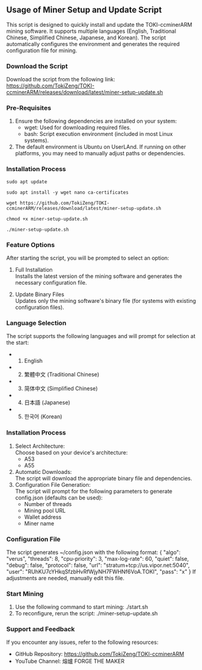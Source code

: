 ## Usage of Miner Setup and Update Script

This script is designed to quickly install and update the TOKI-ccminerARM mining software. It supports multiple languages (English, Traditional Chinese, Simplified Chinese, Japanese, and Korean). The script automatically configures the environment and generates the required configuration file for mining.

### Download the Script
Download the script from the following link:
https://github.com/TokiZeng/TOKI-ccminerARM/releases/download/latest/miner-setup-update.sh

### Pre-Requisites
1. Ensure the following dependencies are installed on your system:
   - wget: Used for downloading required files.
   - bash: Script execution environment (included in most Linux systems).
2. The default environment is Ubuntu on UserLAnd. If running on other platforms, you may need to manually adjust paths or dependencies.

### Installation Process
```
sudo apt update
```
```
sudo apt install -y wget nano ca-certificates
```
```
wget https://github.com/TokiZeng/TOKI-ccminerARM/releases/download/latest/miner-setup-update.sh
```
```
chmod +x miner-setup-update.sh
```
```
./miner-setup-update.sh
```

### Feature Options
After starting the script, you will be prompted to select an option:

1. Full Installation  
   Installs the latest version of the mining software and generates the necessary configuration file.
   
2. Update Binary Files  
   Updates only the mining software's binary file (for systems with existing configuration files).

### Language Selection
The script supports the following languages and will prompt for selection at the start:
- 1) English
- 2) 繁體中文 (Traditional Chinese)
- 3) 简体中文 (Simplified Chinese)
- 4) 日本語 (Japanese)
- 5) 한국어 (Korean)

### Installation Process
1. Select Architecture:  
   Choose based on your device's architecture:
   - A53
   - A55
2. Automatic Downloads:  
   The script will download the appropriate binary file and dependencies.
3. Configuration File Generation:  
   The script will prompt for the following parameters to generate config.json (defaults can be used):  
   - Number of threads
   - Mining pool URL
   - Wallet address
   - Miner name

### Configuration File
The script generates ~/config.json with the following format:
{
    "algo": "verus",
    "threads": 8,
    "cpu-priority": 3,
    "max-log-rate": 60,
    "quiet": false,
    "debug": false,
    "protocol": false,
    "url": "stratum+tcp://us.vipor.net:5040",
    "user": "RUhKU7cYHkqSfzbHvRfWjyNH7FWHNf6VoA.TOKI",
    "pass": "x"
}
If adjustments are needed, manually edit this file.

### Start Mining
1. Use the following command to start mining:
   ./start.sh
2. To reconfigure, rerun the script:
   ./miner-setup-update.sh

### Support and Feedback
If you encounter any issues, refer to the following resources:
- GitHub Repository: https://github.com/TokiZeng/TOKI-ccminerARM
- YouTube Channel: 熔爐 FORGE THE MAKER
